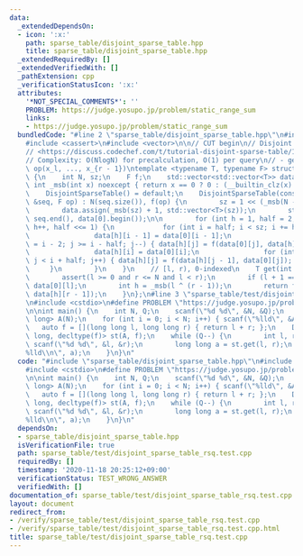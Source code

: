 ```yaml
---
data:
  _extendedDependsOn:
  - icon: ':x:'
    path: sparse_table/disjoint_sparse_table.hpp
    title: sparse_table/disjoint_sparse_table.hpp
  _extendedRequiredBy: []
  _extendedVerifiedWith: []
  _pathExtension: cpp
  _verificationStatusIcon: ':x:'
  attributes:
    '*NOT_SPECIAL_COMMENTS*': ''
    PROBLEM: https://judge.yosupo.jp/problem/static_range_sum
    links:
    - https://judge.yosupo.jp/problem/static_range_sum
  bundledCode: "#line 2 \"sparse_table/disjoint_sparse_table.hpp\"\n#include <algorithm>\n\
    #include <cassert>\n#include <vector>\n\n// CUT begin\n// Disjoint sparse table\n\
    // <https://discuss.codechef.com/t/tutorial-disjoint-sparse-table/17404>\n// <https://drken1215.hatenablog.com/entry/2018/09/08/162600>\n\
    // Complexity: O(NlogN) for precalculation, O(1) per query\n// - get(l, r): return\
    \ op(x_l, ..., x_{r - 1})\ntemplate <typename T, typename F> struct DisjointSparseTable\
    \ {\n    int N, sz;\n    F f;\n    std::vector<std::vector<T>> data;\n    static\
    \ int _msb(int x) noexcept { return x == 0 ? 0 : (__builtin_clz(x) ^ 31); }\n\
    \    DisjointSparseTable() = default;\n    DisjointSparseTable(const std::vector<T>\
    \ &seq, F op) : N(seq.size()), f(op) {\n        sz = 1 << (_msb(N - 1) + 1);\n\
    \        data.assign(_msb(sz) + 1, std::vector<T>(sz));\n        std::copy(seq.begin(),\
    \ seq.end(), data[0].begin());\n\n        for (int h = 1, half = 2; half < N;\
    \ h++, half <<= 1) {\n            for (int i = half; i < sz; i += half * 2) {\n\
    \                data[h][i - 1] = data[0][i - 1];\n                for (int j\
    \ = i - 2; j >= i - half; j--) { data[h][j] = f(data[0][j], data[h][j + 1]); }\n\
    \                data[h][i] = data[0][i];\n                for (int j = i + 1;\
    \ j < i + half; j++) { data[h][j] = f(data[h][j - 1], data[0][j]); }\n       \
    \     }\n        }\n    }\n    // [l, r), 0-indexed\n    T get(int l, int r) {\n\
    \        assert(l >= 0 and r <= N and l < r);\n        if (l + 1 == r) return\
    \ data[0][l];\n        int h = _msb(l ^ (r - 1));\n        return f(data[h][l],\
    \ data[h][r - 1]);\n    }\n};\n#line 3 \"sparse_table/test/disjoint_sparse_table_rsq.test.cpp\"\
    \n#include <cstdio>\n#define PROBLEM \"https://judge.yosupo.jp/problem/static_range_sum\"\
    \n\nint main() {\n    int N, Q;\n    scanf(\"%d %d\", &N, &Q);\n    std::vector<long\
    \ long> A(N);\n    for (int i = 0; i < N; i++) { scanf(\"%lld\", &A[i]); }\n \
    \   auto f = [](long long l, long long r) { return l + r; };\n    DisjointSparseTable<long\
    \ long, decltype(f)> st(A, f);\n    while (Q--) {\n        int l, r;\n       \
    \ scanf(\"%d %d\", &l, &r);\n        long long a = st.get(l, r);\n        printf(\"\
    %lld\\n\", a);\n    }\n}\n"
  code: "#include \"sparse_table/disjoint_sparse_table.hpp\"\n#include <cassert>\n\
    #include <cstdio>\n#define PROBLEM \"https://judge.yosupo.jp/problem/static_range_sum\"\
    \n\nint main() {\n    int N, Q;\n    scanf(\"%d %d\", &N, &Q);\n    std::vector<long\
    \ long> A(N);\n    for (int i = 0; i < N; i++) { scanf(\"%lld\", &A[i]); }\n \
    \   auto f = [](long long l, long long r) { return l + r; };\n    DisjointSparseTable<long\
    \ long, decltype(f)> st(A, f);\n    while (Q--) {\n        int l, r;\n       \
    \ scanf(\"%d %d\", &l, &r);\n        long long a = st.get(l, r);\n        printf(\"\
    %lld\\n\", a);\n    }\n}\n"
  dependsOn:
  - sparse_table/disjoint_sparse_table.hpp
  isVerificationFile: true
  path: sparse_table/test/disjoint_sparse_table_rsq.test.cpp
  requiredBy: []
  timestamp: '2020-11-18 20:25:12+09:00'
  verificationStatus: TEST_WRONG_ANSWER
  verifiedWith: []
documentation_of: sparse_table/test/disjoint_sparse_table_rsq.test.cpp
layout: document
redirect_from:
- /verify/sparse_table/test/disjoint_sparse_table_rsq.test.cpp
- /verify/sparse_table/test/disjoint_sparse_table_rsq.test.cpp.html
title: sparse_table/test/disjoint_sparse_table_rsq.test.cpp
---
```

